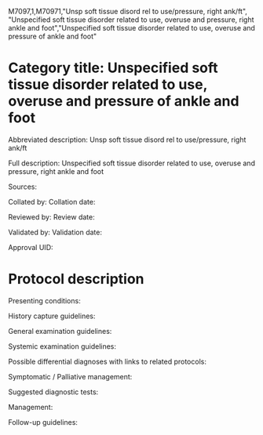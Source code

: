 M7097,1,M70971,"Unsp soft tissue disord rel to use/pressure, right ank/ft", "Unspecified soft tissue disorder related to use, overuse and pressure, right ankle and foot","Unspecified soft tissue disorder related to use, overuse and pressure of ankle and foot"
# Category title: Unspecified soft tissue disorder related to use, overuse and pressure of ankle and foot

Abbreviated description: Unsp soft tissue disord rel to use/pressure, right ank/ft

Full description: Unspecified soft tissue disorder related to use, overuse and pressure, right ankle and foot

Sources:

Collated by:
Collation date:

Reviewed by:
Review date:

Validated by:
Validation date:

Approval UID:

# Protocol description

Presenting conditions:

History capture guidelines:

General examination guidelines:

Systemic examination guidelines:

Possible differential diagnoses with links to related protocols:

Symptomatic / Palliative management:

Suggested diagnostic tests:

Management:

Follow-up guidelines:
